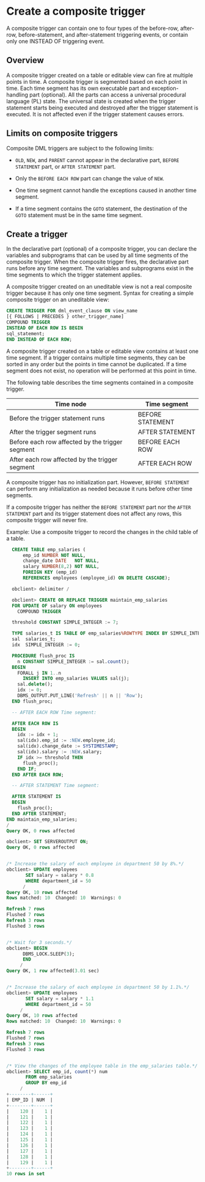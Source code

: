# Create a composite trigger

A composite trigger can contain one to four types of the before-row, after-row, before-statement, and after-statement triggering events, or contain only one INSTEAD OF triggering event.

## Overview

A composite trigger created on a table or editable view can fire at multiple points in time. A composite trigger is segmented based on each point in time. Each time segment has its own executable part and exception-handling part (optional). All the parts can access a universal procedural language (PL) state. The universal state is created when the trigger statement starts being executed and destroyed after the trigger statement is executed. It is not affected even if the trigger statement causes errors.

## Limits on composite triggers

Composite DML triggers are subject to the following limits:

* `OLD`, `NEW`, and `PARENT` cannot appear in the declarative part, `BEFORE STATEMENT` part, or `AFTER STATEMENT` part.

* Only the `BEFORE EACH ROW` part can change the value of `NEW`.

* One time segment cannot handle the exceptions caused in another time segment.

* If a time segment contains the `GOTO` statement, the destination of the `GOTO` statement must be in the same time segment.

## Create a trigger

In the declarative part (optional) of a composite trigger, you can declare the variables and subprograms that can be used by all time segments of the composite trigger. When the composite trigger fires, the declarative part runs before any time segment. The variables and subprograms exist in the time segments to which the trigger statement applies.

A composite trigger created on an uneditable view is not a real composite trigger because it has only one time segment. Syntax for creating a simple composite trigger on an uneditable view:

```sql
CREATE TRIGGER FOR dml_event_clause ON view_name
[{ FOLLOWS | PRECEDES } other_trigger_name]
COMPOUND TRIGGER
INSTEAD OF EACH ROW IS BEGIN
sql_statement;
END INSTEAD OF EACH ROW;
```

A composite trigger created on a table or editable view contains at least one time segment. If a trigger contains multiple time segments, they can be sorted in any order but the points in time cannot be duplicated. If a time segment does not exist, no operation will be performed at this point in time.

The following table describes the time segments contained in a composite trigger.

| Time node                                       | Time segment     |
|-------------------------------------------------|------------------|
| Before the trigger statement runs               | BEFORE STATEMENT |
| After the trigger segment runs                  | AFTER STATEMENT  |
| Before each row affected by the trigger segment | BEFORE EACH ROW  |
| After each row affected by the trigger segment  | AFTER EACH ROW   |

A composite trigger has no initialization part. However, `BEFORE STATEMENT` can perform any initialization as needed because it runs before other time segments.

If a composite trigger has neither the `BEFORE STATEMENT` part nor the `AFTER STATEMENT` part and its trigger statement does not affect any rows, this composite trigger will never fire.

Example: Use a composite trigger to record the changes in the child table of a table.

```sql
  CREATE TABLE emp_salaries (
      emp_id NUMBER NOT NULL,
      change_date DATE   NOT NULL,
      salary NUMBER(8,2) NOT NULL,
      FOREIGN KEY (emp_id)
      REFERENCES employees (employee_id) ON DELETE CASCADE);

  obclient> delimiter /

  obclient> CREATE OR REPLACE TRIGGER maintain_emp_salaries
  FOR UPDATE OF salary ON employees
    COMPOUND TRIGGER

  threshold CONSTANT SIMPLE_INTEGER := 7;

  TYPE salaries_t IS TABLE OF emp_salaries%ROWTYPE INDEX BY SIMPLE_INTEGER;
  sal  salaries_t;
  idx  SIMPLE_INTEGER := 0;

  PROCEDURE flush_proc IS
    n CONSTANT SIMPLE_INTEGER := sal.count();
  BEGIN
    FORALL j IN 1..n
      INSERT INTO emp_salaries VALUES sal(j);
    sal.delete();
    idx := 0;
    DBMS_OUTPUT.PUT_LINE('Refresh' || n || 'Row');
  END flush_proc;

  -- AFTER EACH ROW Time segment:

  AFTER EACH ROW IS
  BEGIN
    idx := idx + 1;
    sal(idx).emp_id := :NEW.employee_id;
    sal(idx).change_date := SYSTIMESTAMP;
    sal(idx).salary := :NEW.salary;
    IF idx >= threshold THEN
      flush_proc();
    END IF;
  END AFTER EACH ROW;

  -- AFTER STATEMENT Time segment:

  AFTER STATEMENT IS
  BEGIN
    flush_proc();
  END AFTER STATEMENT;
END maintain_emp_salaries;
/
Query OK, 0 rows affected

obclient> SET SERVEROUTPUT ON;
Query OK, 0 rows affected


/* Increase the salary of each employee in department 50 by 8%.*/
obclient> UPDATE employees
       SET salary = salary * 0.8
       WHERE department_id = 50
      /
Query OK, 10 rows affected
Rows matched: 10  Changed: 10  Warnings: 0

Refresh 7 rows
Flushed 7 rows
Refresh 3 rows
Flushed 3 rows


/* Wait for 3 seconds.*/
obclient> BEGIN
      DBMS_LOCK.SLEEP(3);
      END
     /
Query OK, 1 row affected(3.01 sec)


/* Increase the salary of each employee in department 50 by 1.1%.*/
obclient> UPDATE employees
       SET salary = salary * 1.1
       WHERE department_id = 50
     /
Query OK, 10 rows affected
Rows matched: 10  Changed: 10  Warnings: 0

Refresh 7 rows
Flushed 7 rows
Refresh 3 rows
Flushed 3 rows


/* View the changes of the employee table in the emp_salaries table.*/
obclient> SELECT emp_id, count(*) num
       FROM emp_salaries
       GROUP BY emp_id
     /
+--------+------+
| EMP_ID | NUM  |
+--------+------+
|    120 |    1 |
|    121 |    1 |
|    122 |    1 |
|    123 |    1 |
|    124 |    1 |
|    125 |    1 |
|    126 |    1 |
|    127 |    1 |
|    128 |    1 |
|    129 |    1 |
+--------+------+
10 rows in set
```
